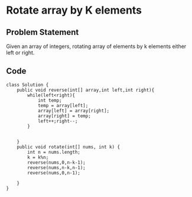 # Rotate array by K elements

## Problem Statement
Given an array of integers, rotating array of elements by k elements either left or right.

## Code 
```
class Solution {
    public void reverse(int[] array,int left,int right){
        while(left<right){
            int temp;
            temp = array[left];
            array[left] = array[right];
            array[right] = temp;
            left++;right--;
        }
        
        
    }
    public void rotate(int[] nums, int k) {
        int n = nums.length;
        k = k%n;
        reverse(nums,0,n-k-1);
        reverse(nums,n-k,n-1);
        reverse(nums,0,n-1);
 
    }
}
```